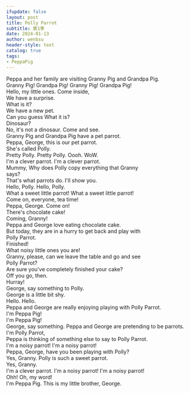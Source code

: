 ```yaml
---
ifupdate: false
layout: post
title: Polly Parrot
subtitle: 第1季
date: 2024-01-13
author: wenbsu
header-style: text
catalog: true
tags:
- PeppaPig
---
```


Peppa and her family are visiting Granny Pig and Grandpa Pig.  
Granny Pig! Grandpa Pig! Granny Pig! Grandpa Pig!  
Hello, my little ones. Come inside,  
We have a surprise.  
What is it?  
We have a new pet.  
Can you guess What it is?  
Dinosaur?  
No, it's not a dinosaur. Come and see.  
Granny Pig and Grandpa Pig have a pet parrot.  
Peppa, George, this is our pet parrot.  
She's called Polly.  
Pretty Polly. Pretty Polly. Oooh. WoW.  
I'm a clever parrot. I'm a clever parrot.  
Mummy, Why does Polly copy everything that Granny  
says?  
That's what parrots do. I'll show you.  
Hello, Polly. Hello, Polly.  
What a sweet little parrot! What a sweet little parrot!  
Come on, everyone, tea time!  
Peppa, George. Come on!  
There's chocolate cake!  
Coming, Granny!  
Peppa and George love eating chocolate cake.  
But today, they are in a hurry to get back and play with  
Polly Parrot.  
Finished!  
What noisy little ones you are!  
Granny, please, can we leave the table and go and see  
Polly Parrot?  
Are sure you've completely finished your cake?  
Off you go, then.  
Hurray!  
George, say something to Polly.  
George is a little bit shy.  
Hello. Hello.  
Peppa and George are really enjoying playing with Polly Parrot.  
I'm Peppa Pig!  
I'm Peppa Pig!  
George, say something. Peppa and George are pretending to be parrots.  
I'm Polly Parrot,  
Peppa is thinking of something else to say to Polly Parrot.  
I'm a noisy parrot! I'm a noisy parrot!  
Peppa, George, have you been playing with Polly?  
Yes, Granny. Polly is such a sweet parrot.  
Yes, Granny.  
I'm a clever parrot. I'm a noisy parrot! I'm a noisy parrot!  
Ohh! Oh, my word!  
I'm Peppa Pig. This is my little brother, George.  
